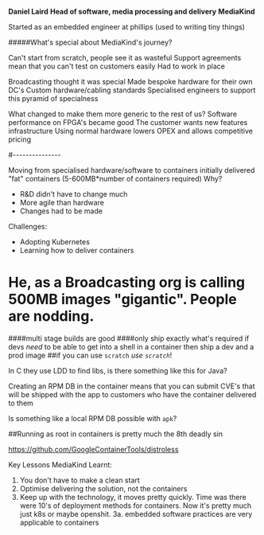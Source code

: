 **Daniel Laird**
**Head of software, media processing and delivery**
**MediaKind**

Started as an embedded engineer at phillips (used to writing tiny things)

#####What's special about MediaKind's journey?

Can't start from scratch, people see it as wasteful
Support agreements mean that you can't test on customers easily
Had to work in place

Broadcasting thought it was special
Made bespoke hardware for their own DC's
Custom hardware/cabling standards
Specialised engineers to support this pyramid of specialness

What changed to make them more generic to the rest of us?
Software performance on FPGA's became good
The customer wants new features infrastructure
Using normal hardware lowers OPEX and allows competitive pricing

#---------------

Moving from specialised hardware/software to containers
initially delivered "fat" containers (5-600MB*number of containers required)
Why?
*   R&D didn't have to change much
*   More agile than hardware
*    Changes had to be made

Challenges:
*   Adopting Kubernetes
*   Learning how to deliver containers

# He, as a Broadcasting org is calling 500MB images "gigantic". People are nodding.

####multi stage builds are good
####only ship exactly what's required
if devs _need_ to be able to get into a shell in a container then ship a dev and a prod image
##if you can use `scratch` _use `scratch`_!

In C they use LDD to find libs, is there something like this for Java?

Creating an RPM DB in the container means that you can submit CVE's that will be shipped with the app to customers who have the container delivered to them

Is something like a local RPM DB possible with `apk`?

##Running as root in containers is pretty much the 8th deadly sin

https://github.com/GoogleContainerTools/distroless

Key Lessons MediaKind Learnt:
1. You don't have to make a clean start
2. Optimise delivering the solution, not the containers
3. Keep up with the technology, it moves pretty quickly. Time was there were 10's of deployment methods for containers. Now it's pretty much just k8s or maybe openshit.
    3a.   embedded software practices are very applicable to containers
